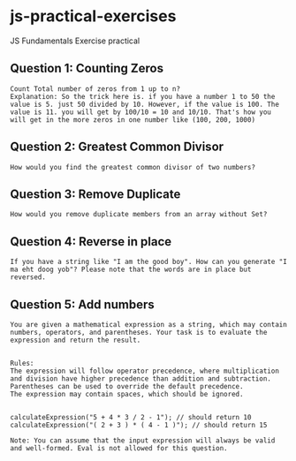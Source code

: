 # js-practical-exercises
JS Fundamentals Exercise practical

## Question 1: Counting Zeros

```
Count Total number of zeros from 1 up to n?
Explanation: So the trick here is. if you have a number 1 to 50 the value is 5. just 50 divided by 10. However, if the value is 100. The value is 11. you will get by 100/10 = 10 and 10/10. That's how you will get in the more zeros in one number like (100, 200, 1000)
```

## Question 2: Greatest Common Divisor
```
How would you find the greatest common divisor of two numbers?

```

## Question 3: Remove Duplicate
```
How would you remove duplicate members from an array without Set?

```

## Question 4: Reverse in  place
```
If you have a string like "I am the good boy". How can you generate "I ma eht doog yob"? Please note that the words are in place but reversed.
```

## Question 5: Add numbers
```
You are given a mathematical expression as a string, which may contain numbers, operators, and parentheses. Your task is to evaluate the expression and return the result.


Rules:
The expression will follow operator precedence, where multiplication and division have higher precedence than addition and subtraction.
Parentheses can be used to override the default precedence.
The expression may contain spaces, which should be ignored.


calculateExpression("5 + 4 * 3 / 2 - 1"); // should return 10
calculateExpression("( 2 + 3 ) * ( 4 - 1 )"); // should return 15

Note: You can assume that the input expression will always be valid and well-formed. Eval is not allowed for this question.

```